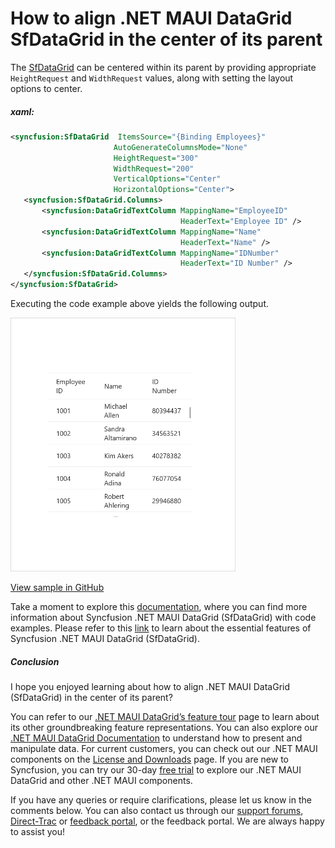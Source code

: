 # How to align .NET MAUI DataGrid SfDataGrid in the center of its parent
The [SfDataGrid](https://www.syncfusion.com/maui-controls/maui-datagrid) can be centered within its parent by providing appropriate `HeightRequest` and `WidthRequest` values, along with setting the layout options to center.

##### xaml:
 
 ```XML
<syncfusion:SfDataGrid  ItemsSource="{Binding Employees}"
                        AutoGenerateColumnsMode="None"
                        HeightRequest="300"
                        WidthRequest="200"
                        VerticalOptions="Center"
                        HorizontalOptions="Center">
    <syncfusion:SfDataGrid.Columns>
        <syncfusion:DataGridTextColumn MappingName="EmployeeID"
                                       HeaderText="Employee ID" />
        <syncfusion:DataGridTextColumn MappingName="Name"
                                       HeaderText="Name" />
        <syncfusion:DataGridTextColumn MappingName="IDNumber"
                                       HeaderText="ID Number" />
    </syncfusion:SfDataGrid.Columns>
</syncfusion:SfDataGrid>
 ```
 

Executing the code example above yields the following output.

<img src="dataGridInCenter.png" width="360">

[View sample in GitHub](https://github.com/SyncfusionExamples/How-to-align-.NET-MAUI-DataGrid-SfDataGrid-in-the-center-of-its-parent/tree/master)

Take a moment to explore this [documentation](https://help.syncfusion.com/maui/datagrid/overview), where you can find more information about Syncfusion .NET MAUI DataGrid (SfDataGrid) with code examples. Please refer to this [link](https://www.syncfusion.com/maui-controls/maui-datagrid) to learn about the essential features of Syncfusion .NET MAUI DataGrid (SfDataGrid).

##### Conclusion

I hope you enjoyed learning about how to align .NET MAUI DataGrid (SfDataGrid) in the center of its parent?

You can refer to our [.NET MAUI DataGrid’s feature tour](https://www.syncfusion.com/maui-controls/maui-datagrid) page to learn about its other groundbreaking feature representations. You can also explore our [.NET MAUI DataGrid Documentation](https://help.syncfusion.com/maui/datagrid/getting-started) to understand how to present and manipulate data. 
For current customers, you can check out our .NET MAUI components on the [License and Downloads](https://www.syncfusion.com/sales/teamlicense) page. If you are new to Syncfusion, you can try our 30-day [free trial](https://www.syncfusion.com/downloads/maui) to explore our .NET MAUI DataGrid and other .NET MAUI components. 

If you have any queries or require clarifications, please let us know in the comments below. You can also contact us through our [support forums](https://www.syncfusion.com/forums), [Direct-Trac](https://support.syncfusion.com/create) or [feedback portal](https://www.syncfusion.com/feedback/maui?control=sfdatagrid), or the feedback portal. We are always happy to assist you!
